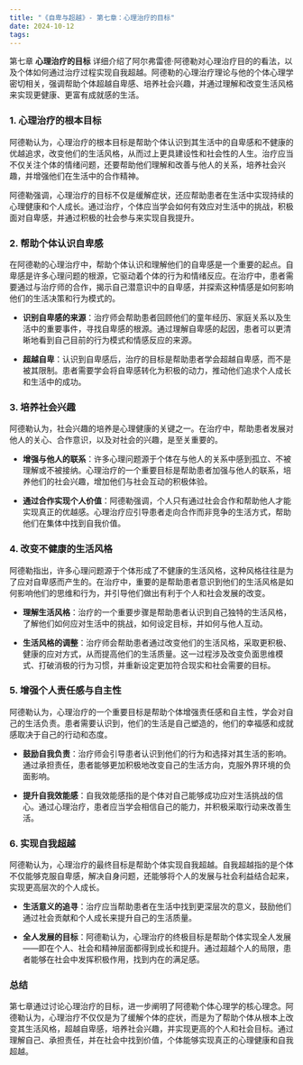 ```yaml
---
title: "《自卑与超越》- 第七章：心理治疗的目标"
date: 2024-10-12
tags: 
---
```

第七章 **心理治疗的目标** 详细介绍了阿尔弗雷德·阿德勒对心理治疗目的的看法，以及个体如何通过治疗过程实现自我超越。阿德勒的心理治疗理论与他的个体心理学密切相关，强调帮助个体超越自卑感、培养社会兴趣，并通过理解和改变生活风格来实现更健康、更富有成就感的生活。

### 1. **心理治疗的根本目标**
阿德勒认为，心理治疗的根本目标是帮助个体认识到其生活中的自卑感和不健康的优越追求，改变他们的生活风格，从而过上更具建设性和社会性的人生。治疗应当不仅关注个体的情绪问题，还要帮助他们理解和改善与他人的关系，培养社会兴趣，并增强他们在生活中的合作精神。

阿德勒强调，心理治疗的目标不仅是缓解症状，还应帮助患者在生活中实现持续的心理健康和个人成长。通过治疗，个体应当学会如何有效应对生活中的挑战，积极面对自卑感，并通过积极的社会参与来实现自我提升。

### 2. **帮助个体认识自卑感**
在阿德勒的心理治疗中，帮助个体认识和理解他们的自卑感是一个重要的起点。自卑感是许多心理问题的根源，它驱动着个体的行为和情绪反应。在治疗中，患者需要通过与治疗师的合作，揭示自己潜意识中的自卑感，并探索这种情感是如何影响他们的生活决策和行为模式的。

- **识别自卑感的来源**：治疗师会帮助患者回顾他们的童年经历、家庭关系以及生活中的重要事件，寻找自卑感的根源。通过理解自卑感的起因，患者可以更清晰地看到自己目前的行为模式和情感反应的来源。

- **超越自卑**：认识到自卑感后，治疗的目标是帮助患者学会超越自卑感，而不是被其限制。患者需要学会将自卑感转化为积极的动力，推动他们追求个人成长和生活中的成功。

### 3. **培养社会兴趣**
阿德勒认为，社会兴趣的培养是心理健康的关键之一。在治疗中，帮助患者发展对他人的关心、合作意识，以及对社会的兴趣，是至关重要的。

- **增强与他人的联系**：许多心理问题源于个体在与他人的关系中感到孤立、不被理解或不被接纳。心理治疗的一个重要目标是帮助患者加强与他人的联系，培养他们的社会兴趣，增加他们与社会互动的积极体验。
  
- **通过合作实现个人价值**：阿德勒强调，个人只有通过社会合作和帮助他人才能实现真正的优越感。心理治疗应引导患者走向合作而非竞争的生活方式，帮助他们在集体中找到自我价值。

### 4. **改变不健康的生活风格**
阿德勒指出，许多心理问题源于个体形成了不健康的生活风格，这种风格往往是为了应对自卑感而产生的。在治疗中，重要的是帮助患者意识到他们的生活风格是如何影响他们的思维和行为，并引导他们做出有利于个人和社会发展的改变。

- **理解生活风格**：治疗的一个重要步骤是帮助患者认识到自己独特的生活风格，了解他们如何应对生活中的挑战，如何设定目标，并如何与他人互动。
  
- **生活风格的调整**：治疗师会帮助患者通过改变他们的生活风格，采取更积极、健康的应对方式，从而提高他们的生活质量。这一过程涉及改变负面思维模式、打破消极的行为习惯，并重新设定更加符合现实和社会需要的目标。

### 5. **增强个人责任感与自主性**
阿德勒认为，心理治疗的一个重要目标是帮助个体增强责任感和自主性，学会对自己的生活负责。患者需要认识到，他们的生活是自己塑造的，他们的幸福感和成就感取决于自己的行动和态度。

- **鼓励自我负责**：治疗师会引导患者认识到他们的行为和选择对其生活的影响。通过承担责任，患者能够更加积极地改变自己的生活方向，克服外界环境的负面影响。
  
- **提升自我效能感**：自我效能感指的是个体对自己能够成功应对生活挑战的信心。通过心理治疗，患者应当学会相信自己的能力，并积极采取行动来改善生活。

### 6. **实现自我超越**
阿德勒认为，心理治疗的最终目标是帮助个体实现自我超越。自我超越指的是个体不仅能够克服自卑感，解决自身问题，还能够将个人的发展与社会利益结合起来，实现更高层次的个人成长。

- **生活意义的追寻**：治疗应当帮助患者在生活中找到更深层次的意义，鼓励他们通过社会贡献和个人成长来提升自己的生活质量。
  
- **全人发展的目标**：阿德勒认为，心理治疗的终极目标是帮助个体实现全人发展——即在个人、社会和精神层面都得到成长和提升。通过超越个人的局限，患者能够在社会中发挥积极作用，找到内在的满足感。

### 总结
第七章通过讨论心理治疗的目标，进一步阐明了阿德勒个体心理学的核心理念。阿德勒认为，心理治疗不仅仅是为了缓解个体的症状，而是为了帮助个体从根本上改变其生活风格，超越自卑感，培养社会兴趣，并实现更高的个人和社会目标。通过理解自己、承担责任，并在社会中找到价值，个体能够实现真正的心理健康和自我超越。
